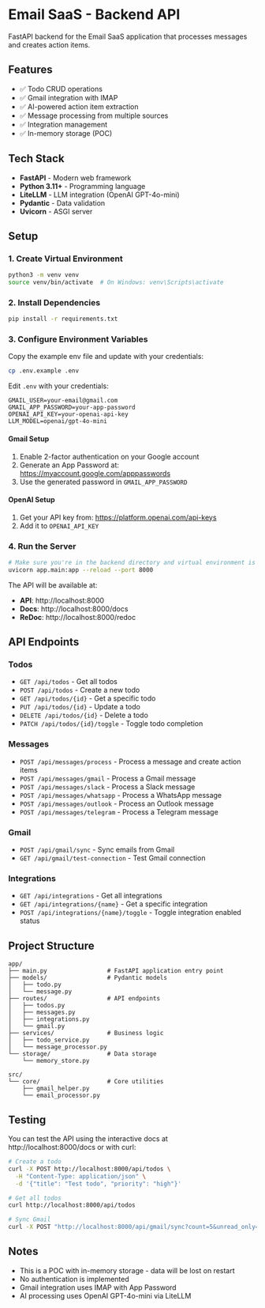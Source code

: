 # Email SaaS - Backend API

FastAPI backend for the Email SaaS application that processes messages and creates action items.

## Features

- ✅ Todo CRUD operations
- ✅ Gmail integration with IMAP
- ✅ AI-powered action item extraction
- ✅ Message processing from multiple sources
- ✅ Integration management
- ✅ In-memory storage (POC)

## Tech Stack

- **FastAPI** - Modern web framework
- **Python 3.11+** - Programming language
- **LiteLLM** - LLM integration (OpenAI GPT-4o-mini)
- **Pydantic** - Data validation
- **Uvicorn** - ASGI server

## Setup

### 1. Create Virtual Environment

```bash
python3 -m venv venv
source venv/bin/activate  # On Windows: venv\Scripts\activate
```

### 2. Install Dependencies

```bash
pip install -r requirements.txt
```

### 3. Configure Environment Variables

Copy the example env file and update with your credentials:

```bash
cp .env.example .env
```

Edit `.env` with your credentials:

```env
GMAIL_USER=your-email@gmail.com
GMAIL_APP_PASSWORD=your-app-password
OPENAI_API_KEY=your-openai-api-key
LLM_MODEL=openai/gpt-4o-mini
```

#### Gmail Setup

1. Enable 2-factor authentication on your Google account
2. Generate an App Password at: https://myaccount.google.com/apppasswords
3. Use the generated password in `GMAIL_APP_PASSWORD`

#### OpenAI Setup

1. Get your API key from: https://platform.openai.com/api-keys
2. Add it to `OPENAI_API_KEY`

### 4. Run the Server

```bash
# Make sure you're in the backend directory and virtual environment is activated
uvicorn app.main:app --reload --port 8000
```

The API will be available at:
- **API**: http://localhost:8000
- **Docs**: http://localhost:8000/docs
- **ReDoc**: http://localhost:8000/redoc

## API Endpoints

### Todos

- `GET /api/todos` - Get all todos
- `POST /api/todos` - Create a new todo
- `GET /api/todos/{id}` - Get a specific todo
- `PUT /api/todos/{id}` - Update a todo
- `DELETE /api/todos/{id}` - Delete a todo
- `PATCH /api/todos/{id}/toggle` - Toggle todo completion

### Messages

- `POST /api/messages/process` - Process a message and create action items
- `POST /api/messages/gmail` - Process a Gmail message
- `POST /api/messages/slack` - Process a Slack message
- `POST /api/messages/whatsapp` - Process a WhatsApp message
- `POST /api/messages/outlook` - Process an Outlook message
- `POST /api/messages/telegram` - Process a Telegram message

### Gmail

- `POST /api/gmail/sync` - Sync emails from Gmail
- `GET /api/gmail/test-connection` - Test Gmail connection

### Integrations

- `GET /api/integrations` - Get all integrations
- `GET /api/integrations/{name}` - Get a specific integration
- `POST /api/integrations/{name}/toggle` - Toggle integration enabled status

## Project Structure

```
app/
├── main.py                 # FastAPI application entry point
├── models/                 # Pydantic models
│   ├── todo.py
│   └── message.py
├── routes/                 # API endpoints
│   ├── todos.py
│   ├── messages.py
│   ├── integrations.py
│   └── gmail.py
├── services/               # Business logic
│   ├── todo_service.py
│   └── message_processor.py
└── storage/                # Data storage
    └── memory_store.py

src/
└── core/                   # Core utilities
    ├── gmail_helper.py
    └── email_processor.py
```

## Testing

You can test the API using the interactive docs at http://localhost:8000/docs or with curl:

```bash
# Create a todo
curl -X POST http://localhost:8000/api/todos \
  -H "Content-Type: application/json" \
  -d '{"title": "Test todo", "priority": "high"}'

# Get all todos
curl http://localhost:8000/api/todos

# Sync Gmail
curl -X POST "http://localhost:8000/api/gmail/sync?count=5&unread_only=true"
```

## Notes

- This is a POC with in-memory storage - data will be lost on restart
- No authentication is implemented
- Gmail integration uses IMAP with App Password
- AI processing uses OpenAI GPT-4o-mini via LiteLLM